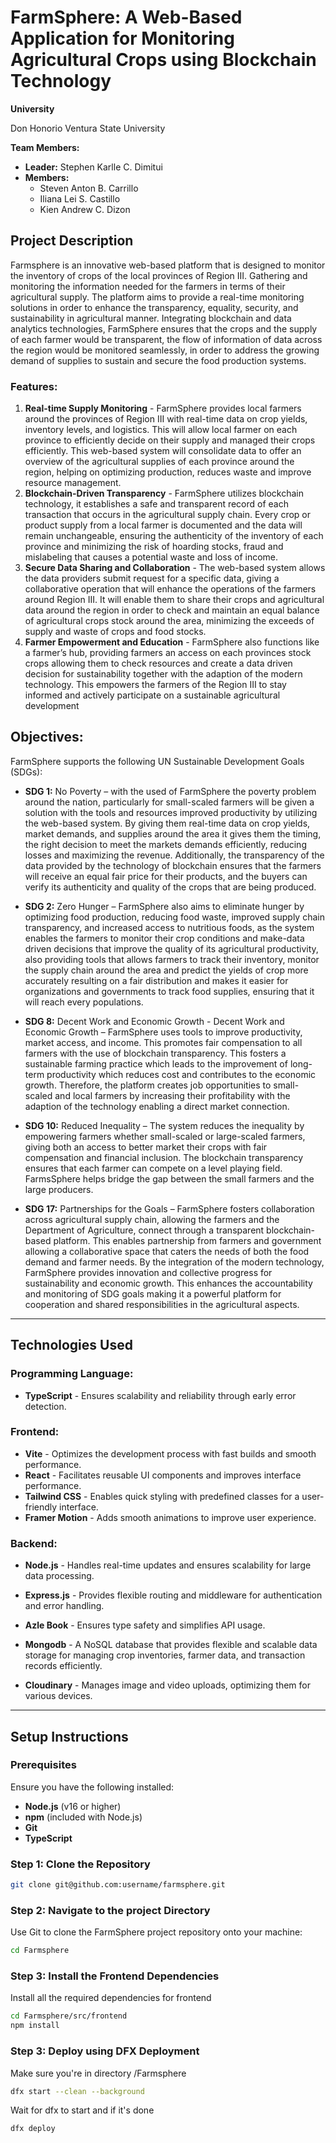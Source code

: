# FarmSphere: A Web-Based Application for Monitoring Agricultural Crops using Blockchain Technology

**University**

Don Honorio Ventura State University

**Team Members:**
- **Leader:** Stephen Karlle C. Dimitui
- **Members:**
  - Steven Anton B. Carrillo
  - Iliana Lei S. Castillo
  - Kien Andrew C. Dizon

## Project Description
Farmsphere is an innovative web-based platform that is designed to monitor the inventory of crops of the local provinces of Region III. Gathering and monitoring the information needed for the farmers in terms of their agricultural supply. The platform aims to provide a real-time monitoring solutions in order to enhance the transparency, equality, security, and sustainability in agricultural manner. Integrating blockchain and data analytics technologies, FarmSphere ensures that the crops and the supply of each farmer would be transparent, the flow of information of data across the region would be monitored seamlessly, in order to address the growing demand of supplies to sustain and secure the food production systems.  

### Features:
1. **Real-time Supply Monitoring** - FarmSphere provides local farmers around the provinces of Region III with real-time data on crop yields, inventory levels, and logistics. This will allow local farmer on each province to efficiently decide on their supply and managed their crops efficiently. This web-based system will consolidate data to offer an overview of the agricultural supplies of each province around the region, helping on optimizing production, reduces waste and improve resource management.
2. **Blockchain-Driven Transparency** - FarmSphere utilizes blockchain technology, it establishes a safe and transparent record of each transaction that occurs in the agricultural supply chain. Every crop or product supply from a local farmer is documented and the data will remain unchangeable, ensuring the authenticity of the inventory of each province and minimizing the risk of hoarding stocks, fraud and mislabeling that causes a potential waste and loss of income.
3. **Secure Data Sharing and Collaboration** - The web-based system allows the data providers submit request for a specific data, giving a collaborative operation that will enhance the operations of the farmers around Region III. It will enable them to share their crops and agricultural data around the region in order to check and maintain an equal balance of agricultural crops stock around the area, minimizing the exceeds of supply and waste of crops and food stocks.
4. **Farmer Empowerment and Education** - FarmSphere also functions like a farmer’s hub, providing farmers an access on each provinces stock crops allowing them to check resources and create a data driven decision for sustainability together with the adaption of the modern technology. This empowers the farmers of the Region III to stay informed and actively participate on a sustainable agricultural development

## Objectives:
FarmSphere supports the following UN Sustainable Development Goals (SDGs):
- **SDG 1:** No Poverty – with the used of FarmSphere the poverty problem around the nation, particularly for small-scaled farmers will be given a solution with the tools and resources improved productivity by utilizing the web-based system. By giving them real-time data on crop yields, market demands, and supplies around the area it gives them the timing, the right decision to meet the markets demands efficiently, reducing losses and maximizing the revenue. Additionally, the transparency of the data provided by the technology of blockchain ensures that the farmers will receive an equal fair price for their products, and the buyers can verify its authenticity and quality of the crops that are being produced.

- **SDG 2:** Zero Hunger – FarmSphere also aims to eliminate hunger by optimizing food production, reducing food waste, improved supply chain transparency, and increased access to nutritious foods, as the system enables the farmers to monitor their crop conditions and make-data driven decisions that improve the quality of its agricultural productivity, also providing tools that allows farmers to track their inventory, monitor the supply chain around the area and predict the yields of crop more accurately resulting on a fair distribution and makes it easier for organizations and governments to track food supplies, ensuring that it will reach every populations.

- **SDG 8:** Decent Work and Economic Growth -  Decent Work and Economic Growth – FarmSphere uses tools to improve productivity, market access, and income. This promotes fair compensation to all farmers with the use of blockchain transparency. This fosters a sustainable farming practice which leads to the improvement of long-term productivity which reduces cost and contributes to the economic growth. Therefore, the platform creates job opportunities to small-scaled and local farmers by increasing their profitability with the adaption of the technology enabling a direct market connection.

- **SDG 10:** Reduced Inequality – The system reduces the inequality by empowering farmers whether small-scaled or large-scaled farmers, giving both an access to better market their crops with fair compensation and financial inclusion. The blockchain transparency ensures that each farmer can compete on a level playing field. FarmsSphere helps bridge the gap between the small farmers and the large producers.

- **SDG 17:** Partnerships for the Goals – FarmSphere fosters collaboration across agricultural supply chain, allowing the farmers and the Department of Agriculture, connect through a transparent blockchain-based platform. This enables partnership from farmers and government allowing a collaborative space that caters the needs of both the food demand and farmer needs. By the integration of the modern technology, FarmSphere provides innovation and collective progress for sustainability and economic growth. This enhances the accountability and monitoring of SDG goals making it a powerful platform for cooperation and shared responsibilities in the agricultural aspects.


---

## Technologies Used
### Programming Language:
- **TypeScript** - Ensures scalability and reliability through early error detection.

### Frontend:
- **Vite** - Optimizes the development process with fast builds and smooth performance.
- **React** - Facilitates reusable UI components and improves interface performance.
- **Tailwind CSS** - Enables quick styling with predefined classes for a user-friendly interface.
- **Framer Motion** - Adds smooth animations to improve user experience.

### Backend:
- **Node.js** - Handles real-time updates and ensures scalability for large data processing.
- **Express.js** - Provides flexible routing and middleware for authentication and error handling.
- **Azle Book** - Ensures type safety and simplifies API usage.
- **Mongodb** - A NoSQL database that provides flexible and scalable data storage for managing crop inventories, farmer data, and transaction records efficiently.

- **Cloudinary** - Manages image and video uploads, optimizing them for various devices.

---

## Setup Instructions

### Prerequisites
Ensure you have the following installed:
- **Node.js** (v16 or higher)
- **npm** (included with Node.js)
- **Git**
- **TypeScript**

### Step 1: Clone the Repository
```bash
git clone git@github.com:username/farmsphere.git
```
### Step 2: Navigate to the project Directory
Use Git to clone the FarmSphere project repository onto your machine:
```bash
cd Farmsphere
```
### Step 3: Install the Frontend Dependencies
Install all the required dependencies for frontend
```bash
cd Farmsphere/src/frontend
npm install
```
### Step 3: Deploy using DFX Deployment
Make sure you're in directory /Farmsphere 
```bash
dfx start --clean --background
```
Wait for dfx to start and if it's done
```
dfx deploy
```

